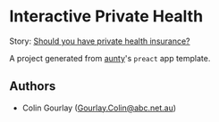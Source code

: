 # Interactive Private Health

Story: [Should you have private health insurance?](http://www.abc.net.au/news/2018-07-09/private-health-insurance-do-i-need-it/9633430)

A project generated from [aunty](https://github.com/abcnews/aunty)'s `preact` app template.

## Authors

- Colin Gourlay ([Gourlay.Colin@abc.net.au](mailto:Gourlay.Colin@abc.net.au))

